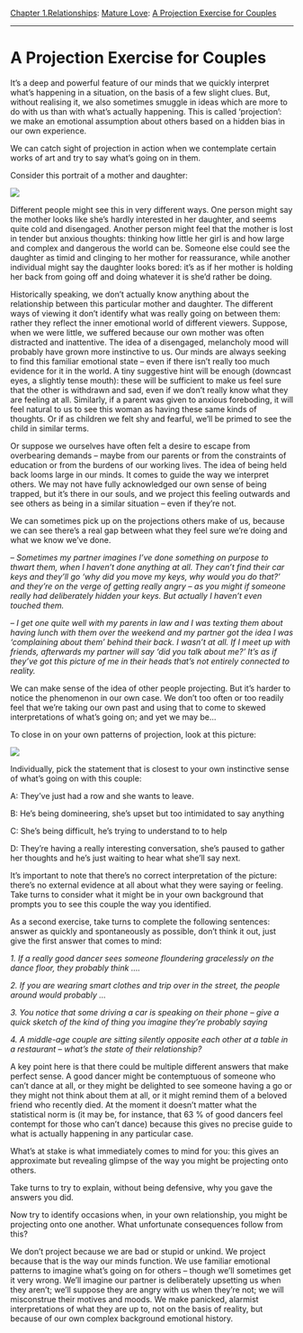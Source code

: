 [Chapter 1.Relationships](https://www.theschooloflife.com/thebookoflife/category/relationships/): [Mature Love](https://www.theschooloflife.com/thebookoflife/category/relationships/mature-love/): [A Projection Exercise for Couples](https://www.theschooloflife.com/thebookoflife/a-projection-exercise-for-couples/)

* * *

# A Projection Exercise for Couples

It’s a deep and powerful feature of our minds that we quickly interpret what’s happening in a situation, on the basis of a few slight clues. But, without realising it, we also sometimes smuggle in ideas which are more to do with us than with what’s actually happening. This is called ‘projection’: we make an emotional assumption about others based on a hidden bias in our own experience.

We can catch sight of projection in action when we contemplate certain works of art and try to say what’s going on in them.

Consider this portrait of a mother and daughter:

![](https://www.theschooloflife.com/thebookoflife/wp-content/uploads/2019/01/Jacques-Louis_David_-_Portrait_of_the_Comtesse_Vilain_XIIII_and_her_Daughter_-_WGA6097.jpg)

Different people might see this in very different ways. One person might say the mother looks like she’s hardly interested in her daughter, and seems quite cold and disengaged. Another person might feel that the mother is lost in tender but anxious thoughts: thinking how little her girl is and how large and complex and dangerous the world can be. Someone else could see the daughter as timid and clinging to her mother for reassurance, while another individual might say the daughter looks bored: it’s as if her mother is holding her back from going off and doing whatever it is she’d rather be doing.

Historically speaking, we don’t actually know anything about the relationship between this particular mother and daughter. The different ways of viewing it don’t identify what was really going on between them: rather they reflect the inner emotional world of different viewers. Suppose, when we were little, we suffered because our own mother was often distracted and inattentive. The idea of a disengaged, melancholy mood will probably have grown more instinctive to us. Our minds are always seeking to find this familiar emotional state – even if there isn’t really too much evidence for it in the world. A tiny suggestive hint will be enough (downcast eyes, a slightly tense mouth): these will be sufficient to make us feel sure that the other is withdrawn and sad, even if we don’t really know what they are feeling at all. Similarly, if a parent was given to anxious foreboding, it will feel natural to us to see this woman as having these same kinds of thoughts. Or if as children we felt shy and fearful, we’ll be primed to see the child in similar terms.

Or suppose we ourselves have often felt a desire to escape from overbearing demands – maybe from our parents or from the constraints of education or from the burdens of our working lives. The idea of being held back looms large in our minds. It comes to guide the way we interpret others. We may not have fully acknowledged our own sense of being trapped, but it’s there in our souls, and we project this feeling outwards and see others as being in a similar situation – even if they’re not.

We can sometimes pick up on the projections others make of us, because we can see there’s a real gap between what they feel sure we’re doing and what we know we’ve done.

_– Sometimes my partner imagines I’ve done something on purpose to thwart them, when I haven’t done anything at all. They can’t find their car keys and they’ll go ‘why did you move my keys, why would you do that?’ and they’re on the verge of getting really angry – as you might if someone really had deliberately hidden your keys. But actually I haven’t even touched them. &nbsp;_

_– I get one quite well with my parents in law and I was texting them about having lunch with them over the weekend and my partner got the idea I was ‘complaining about them’ behind their back. I wasn’t at all. If I meet up with friends, afterwards my partner will say ‘did you talk about me?’ It’s as if they’ve got this picture of me in their heads that’s not entirely connected to reality. &nbsp;_

We can make sense of the idea of other people projecting. But it’s harder to notice the phenomenon in our own case. We don’t too often or too readily feel that we’re taking our own past and using that to come to skewed interpretations of what’s going on; and yet we may be…

To close in on your own patterns of projection, look at this picture: &nbsp;

![](https://www.theschooloflife.com/thebookoflife/wp-content/uploads/2019/01/Monet_Les_Promeneurs_ou_Bazille_et_Camille.jpg)

Individually, pick the statement that is closest to your own instinctive sense of what’s going on with this couple:

A: They’ve just had a row and she wants to leave.

B: He’s being domineering, she’s upset but too intimidated to say anything

C: She’s being difficult, he’s trying to understand to to help

D: They’re having a really interesting conversation, she’s paused to gather her thoughts and he’s just waiting to hear what she’ll say next.

It’s important to note that there’s no correct interpretation of the picture: there’s no external evidence at all about what they were saying or feeling. Take turns to consider what it might be in your own background that prompts you to see this couple the way you identified.

As a second exercise, take turns to complete the following sentences: answer as quickly and spontaneously as possible, don’t think it out, just give the first answer that comes to mind:

_1. If a really good dancer sees someone floundering gracelessly on the dance floor, they probably think …._

_2. If you are wearing smart clothes and trip over in the street, the people around would probably …_

_3. You notice that some driving a car is speaking on their phone – give a quick sketch of the kind of thing you imagine they’re probably saying_

_4. A middle-age couple are sitting silently opposite each other at a table in a restaurant – what’s the state of their relationship?_

A key point here is that there could be multiple different answers that make perfect sense. A good dancer might be contemptuous of someone who can’t dance at all, or they might be delighted to see someone having a go or they might not think about them at all, or it might remind them of a beloved friend who recently died. At the moment it doesn’t matter what the statistical norm is (it may be, for instance, that 63 % of good dancers feel contempt for those who can’t dance) because this gives no precise guide to what is actually happening in any particular case.

What’s at stake is what immediately comes to mind for you: this gives an approximate but revealing glimpse of the way you might be projecting onto others.

Take turns to try to explain, without being defensive, why you gave the answers you did.

Now try to identify occasions when, in your own relationship, you might be projecting onto one another. What unfortunate consequences follow from this?

We don’t project because we are bad or stupid or unkind. We project because that is the way our minds function.&nbsp;We use familiar emotional patterns to imagine what’s going on for others – though we’ll sometimes get it very wrong. We’ll imagine our partner is deliberately upsetting us when they aren’t; we’ll suppose they are angry with us when they’re not; we will misconstrue their motives and moods. We make panicked, alarmist interpretations of what they are up to, not on the basis of reality, but because of our own complex background emotional history.
